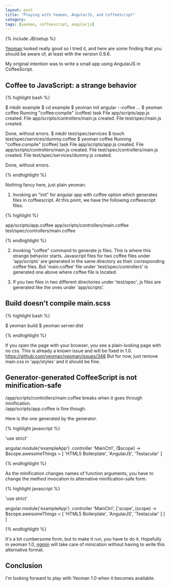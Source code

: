 ```yaml
---
layout: post
title: "Playing with Yeoman, AngularJS, and CoffeeScript"
category: 
tags: [yeoman, coffeescript, angularjs]
---
```

{% include JB/setup %}

[Yeoman](http://yeoman.io/) looked really good so I tried it, and here are some finding that you should be aware of, at least with the version 0.9.6.

My original intention was to write a small app using AngularJS in CoffeeScript.

## Coffee to JavaScript: a strange behavior

{% highlight bash %}  

$ mkdir example
$ cd example
$ yeoman init angular --coffee
...
$ yeoman coffee
Running "coffee:compile" (coffee) task
File app/scripts/app.js created.
File app/scripts/controllers/main.js created.
File test/spec/main.js created.

Done, without errors.
$ mkdir test/spec/services
$ touch test/spec/services/dummy.coffee
$ yeoman coffee
Running "coffee:compile" (coffee) task
File app/scripts/app.js created.
File app/scripts/controllers/main.js created.
File test/spec/controllers/main.js created.
File test/spec/services/dummy.js created.

Done, without errors.

{% endhighlight %}  

Nothing fancy here, just plain yeoman.  
1. Invoking an "init" for angular app with coffee option which generates files in coffeescript. At this point, we have the following coffeescript files:

{% highlight %}  

app/scripts/app.coffee
app/scripts/controllers/main.coffee
test/spec/controllers/main.coffee

{% endhighlight %}  

2. Invoking "coffee" command to generate js files. This is where this strange behavior starts. Javascript files for two coffee files under 'app/scripts' are generated in the same directory as their corresponding coffee files. But 'main.coffee' file under 'test/spec/controllers' is generated one above where coffee file is located.

3. If you two files in two different directories under 'test/spec', js files are generated like the ones under 'app/scripts'.

## Build doesn't compile main.scss

{% highlight bash %}

$ yeoman build
$ yeoman server:dist

{% endhighlight %}

If you open the page with your browser, you see a plain-looking page with no css.
This is already a known issue and will be fixed in 1.0.
<https://github.com/yeoman/yeoman/issues/348>
But for now, just remove main.css in 'app/styles' and it should be fine.

## Generator-generated CoffeeScript is not minification-safe

/app/scripts/controllers/main.coffee breaks when it goes through minification.  
/app/scripts/app.coffee is fine though.

Here is the one generated by the generator.

{% highlight javascript %}

'use strict'

angular.module('exampleApp')
  .controller 'MainCtrl', ($scope) ->
    $scope.awesomeThings = [
      'HTML5 Boilerplate',
      'AngularJS',
      'Testacular'
    ]

{% endhighlight %}

As the minification changes names of function arguments, you have to change the method invocation to alternative minification-safe form.

{% highlight javascript %}

'use strict'

angular.module('exampleApp')
  .controller 'MainCtrl', ['$scope', ($scope) ->
    $scope.awesomeThings = [
      'HTML5 Boilerplate',
      'AngularJS',
      'Testacular'
    ]
  ]
]

{% endhighlight %}

It's a bit cumbersome form, but to make it run, you have to do it. Hopefully in yeoman 1.0, [ngmin](https://github.com/btford/ngmin) will take care of minication without having to write this alternative format.

## Conclusion
I'm looking forward to play with Yeoman 1.0 when it becomes available.
